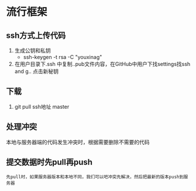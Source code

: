 # 流行框架
## ssh方式上传代码
1. 生成公钥和私钥
    * ssh-keygen -t rsa -C "youxinag"
2. 在用户目录下.ssh 中复制..pub文件内容，在GitHub中用户下找settings找ssh and g.. 点击新秘钥

## 下载
1. git pull ssh地址 master

## 处理冲突
   本地与服务器端的代码发生冲突时，根据需要删除不需要的代码

## 提交数据时先pull再push
    先pull时，如果服务器版本和本地不同，我们可以吧冲突先解决，然后把最新的版本push到服务器
